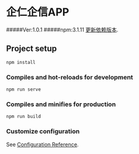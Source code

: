 # 企仁企信APP
#####Ver:1.0.1 
#####npm:3.1.11
[更新依赖版本](https://www.npmjs.com/package/@dcloudio/vue-cli-plugin-hbuilderx).

## Project setup
```
npm install
```

### Compiles and hot-reloads for development
```
npm run serve
```

### Compiles and minifies for production
```
npm run build
```

### Customize configuration
See [Configuration Reference](https://cli.vuejs.org/config/).
